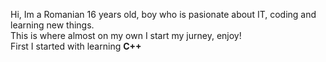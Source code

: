   Hi, Im a Romanian 16 years old, boy who is pasionate about IT, coding and learning new things.\
This is where almost on my own I start my jurney, enjoy!\
First I started with learning **C++**

